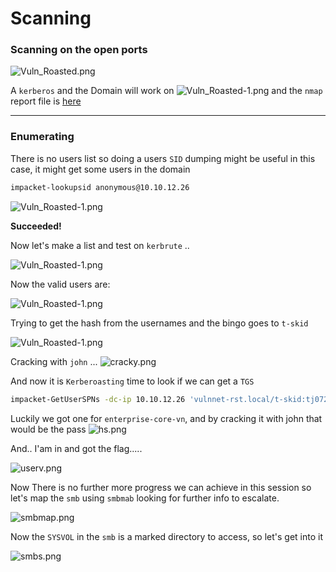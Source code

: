 
# Scanning

### Scanning on the open ports

![Vuln_Roasted.png](../../photos/srv/Vuln_Roasted.png)

A `kerberos` and the Domain will work on 
![Vuln_Roasted-1.png](../../photos/srv/Vuln_Roasted-1.png)
 and the `nmap` report file is [here](../../files/vuln_roasted/nmap.txt)

---

### Enumerating 

There is no users list so doing a users `SID` dumping might be useful in this case, it might get some users in the domain

```bash
impacket-lookupsid anonymous@10.10.12.26 
```

![Vuln_Roasted-1.png](../../photos/srv/users.png)

**Succeeded!**

Now let's make a list and test on `kerbrute` ..

![Vuln_Roasted-1.png](../../photos/srv/test.png)

Now the valid users are:

![Vuln_Roasted-1.png](../../photos/srv/validy.png)

Trying to get the hash from the usernames and the bingo goes to `t-skid`

![Vuln_Roasted-1.png](../../photos/srv/hashy.png)

Cracking with `john` ...
![cracky.png](../../photos/srv/cracky.png)

And now it is `Kerberoasting` time to look if we can get a `TGS`
```bash
impacket-GetUserSPNs -dc-ip 10.10.12.26 'vulnnet-rst.local/t-skid:tj072889*' -outputfile khash
```

Luckily we got one for `enterprise-core-vn`, and by cracking it with john that would be the pass
 ![hs.png](../../photos/srv/hs.png)

And.. I'am in and got the flag.....

![userv.png](../../photos/srv/userv.png)

Now There is no further more progress we can achieve in this session so let's map the `smb` using `smbmab` looking for further info to escalate.

![smbmap.png](../../photos/srv/smbmap.png)

Now the `SYSVOL` in the `smb` is a marked directory to access, so let's get into it

![smbs.png](../../photos/srv/smbs.png)

